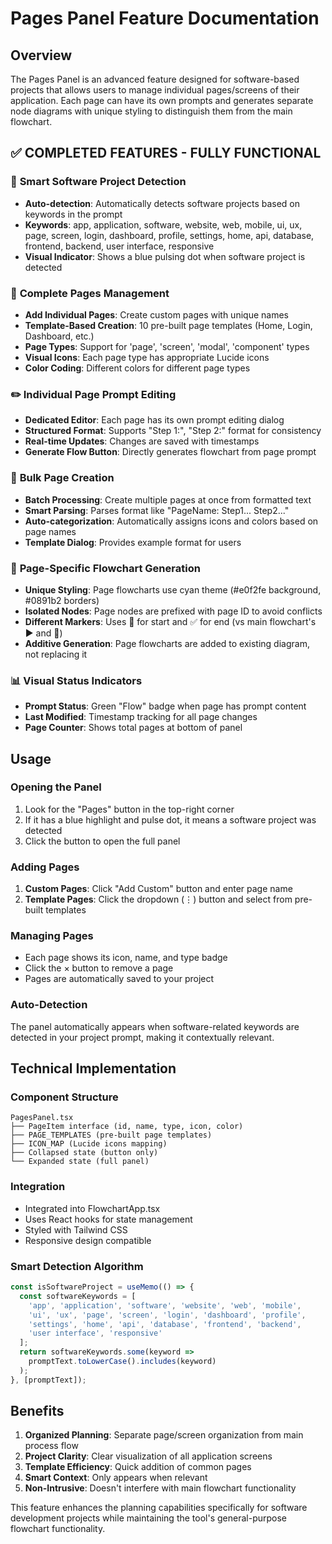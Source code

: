 # Pages Panel Feature Documentation

## Overview

The Pages Panel is an advanced feature designed for software-based projects that allows users to manage individual pages/screens of their application. Each page can have its own prompts and generates separate node diagrams with unique styling to distinguish them from the main flowchart.

## ✅ COMPLETED FEATURES - FULLY FUNCTIONAL

### 🎯 **Smart Software Project Detection**

- **Auto-detection**: Automatically detects software projects based on keywords in the prompt
- **Keywords**: app, application, software, website, web, mobile, ui, ux, page, screen, login, dashboard, profile, settings, home, api, database, frontend, backend, user interface, responsive
- **Visual Indicator**: Shows a blue pulsing dot when software project is detected

### 📱 **Complete Pages Management**

- **Add Individual Pages**: Create custom pages with unique names
- **Template-Based Creation**: 10 pre-built page templates (Home, Login, Dashboard, etc.)
- **Page Types**: Support for 'page', 'screen', 'modal', 'component' types
- **Visual Icons**: Each page type has appropriate Lucide icons
- **Color Coding**: Different colors for different page types

### ✏️ **Individual Page Prompt Editing**

- **Dedicated Editor**: Each page has its own prompt editing dialog
- **Structured Format**: Supports "Step 1:", "Step 2:" format for consistency
- **Real-time Updates**: Changes are saved with timestamps
- **Generate Flow Button**: Directly generates flowchart from page prompt

### 🎯 **Bulk Page Creation**

- **Batch Processing**: Create multiple pages at once from formatted text
- **Smart Parsing**: Parses format like "PageName: Step1... Step2..."
- **Auto-categorization**: Automatically assigns icons and colors based on page names
- **Template Dialog**: Provides example format for users

### 🎨 **Page-Specific Flowchart Generation**

- **Unique Styling**: Page flowcharts use cyan theme (#e0f2fe background, #0891b2 borders)
- **Isolated Nodes**: Page nodes are prefixed with page ID to avoid conflicts
- **Different Markers**: Uses 🚀 for start and ✅ for end (vs main flowchart's ▶ and 🏁)
- **Additive Generation**: Page flowcharts are added to existing diagram, not replacing it

### 📊 **Visual Status Indicators**

- **Prompt Status**: Green "Flow" badge when page has prompt content
- **Last Modified**: Timestamp tracking for all page changes
- **Page Counter**: Shows total pages at bottom of panel

## Usage

### Opening the Panel

1. Look for the "Pages" button in the top-right corner
2. If it has a blue highlight and pulse dot, it means a software project was detected
3. Click the button to open the full panel

### Adding Pages

1. **Custom Pages**: Click "Add Custom" button and enter page name
2. **Template Pages**: Click the dropdown (⋮) button and select from pre-built templates

### Managing Pages

- Each page shows its icon, name, and type badge
- Click the × button to remove a page
- Pages are automatically saved to your project

### Auto-Detection

The panel automatically appears when software-related keywords are detected in your project prompt, making it contextually relevant.

## Technical Implementation

### Component Structure

```
PagesPanel.tsx
├── PageItem interface (id, name, type, icon, color)
├── PAGE_TEMPLATES (pre-built page templates)
├── ICON_MAP (Lucide icons mapping)
├── Collapsed state (button only)
└── Expanded state (full panel)
```

### Integration

- Integrated into FlowchartApp.tsx
- Uses React hooks for state management
- Styled with Tailwind CSS
- Responsive design compatible

### Smart Detection Algorithm

```typescript
const isSoftwareProject = useMemo(() => {
  const softwareKeywords = [
    'app', 'application', 'software', 'website', 'web', 'mobile', 
    'ui', 'ux', 'page', 'screen', 'login', 'dashboard', 'profile', 
    'settings', 'home', 'api', 'database', 'frontend', 'backend', 
    'user interface', 'responsive'
  ];
  return softwareKeywords.some(keyword => 
    promptText.toLowerCase().includes(keyword)
  );
}, [promptText]);
```

## Benefits

1. **Organized Planning**: Separate page/screen organization from main process flow
2. **Project Clarity**: Clear visualization of all application screens
3. **Template Efficiency**: Quick addition of common pages
4. **Smart Context**: Only appears when relevant
5. **Non-Intrusive**: Doesn't interfere with main flowchart functionality

This feature enhances the planning capabilities specifically for software development projects while maintaining the tool's general-purpose flowchart functionality.

